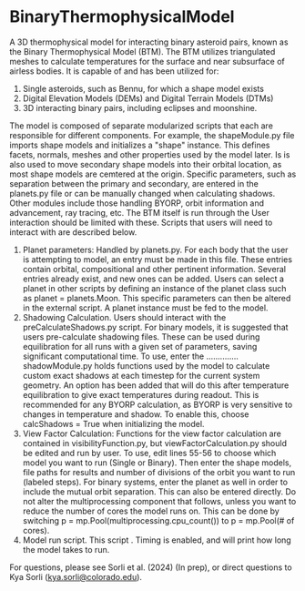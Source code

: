# BinaryThermophysicalModel
A 3D thermophysical model for interacting binary asteroid pairs, known as the Binary Thermophysical Model (BTM). The BTM utilizes triangulated meshes to calculate temperatures for the surface and near subsurface of airless bodies. It is capable of and has been utilized for: 
  1) Single asteroids, such as Bennu, for which a shape model exists
  2) Digital Elevation Models (DEMs) and Digital Terrain Models (DTMs)
  3) 3D interacting binary pairs, including eclipses and moonshine.

The model is composed of separate modularized scripts that each are responsible for different components. For example, the shapeModule.py file imports shape models and initializes a "shape" instance. This defines facets, normals, meshes and other properties used by the model later. Is is also used to move secondary shape models into their orbital location, as most shape models are cemtered at the origin. Specific parameters, such as separation between the primary and secondary, are entered in the planets.py file or can be manually changed when calculating shadows. Other modules include those handling BYORP, orbit information and advancement, ray tracing, etc. The BTM itself is run through the User interaction should be limited with these. Scripts that users will need to interact with are described below. 

1) Planet parameters: Handled by planets.py. For each body that the user is attempting to model, an entry must be made in this file. These entries contain orbital, compositional and other pertinent information. Several entries already exist, and new ones can be added. Users can select a planet in other scripts by defining an instance of the planet class such as planet = planets.Moon. This specific parameters can then be altered in the external script. A planet instance must be fed to the model.
3) Shadowing Calculation. Users should interact with the preCalculateShadows.py script. For binary models, it is suggested that users pre-calculate shadowing files. These can be used during equilibration for all runs with a given set of parameters, saving significant computational time. To use, enter the .............. shadowModule.py holds functions used by the model to calculate custom exact shadows at each timestep for the current system geometry. An option has been added that will do this after temperature equilibration to give exact temperatures during readout. This is recommended for any BYORP calculation, as BYORP is very sensitive to changes in temperature and shadow. To enable this, choose calcShadows = True when initializing the model. 
4) View Factor Calculation: Functions for the view factor calculation are contained in visibilityFunction.py, but viewFactorCalculation.py should be edited and run by user. To use, edit lines 55-56 to choose which model you want to run (Single or Binary). Then enter the shape models, file paths for results and number of divisions of the orbit you want to run (labeled steps). For binary systems, enter the planet as well in order to include the mutual orbit separation. This can also be entered directly. Do not alter the multiprocessing component that follows, unless you want to reduce the number of cores the model runs on. This can be done by switching p = mp.Pool(multiprocessing.cpu_count()) to p = mp.Pool(# of cores). 
5) Model run script. This script . Timing is enabled, and will print how long the model takes to run. 


For questions, please see Sorli et al. (2024) (In prep), or direct questions to Kya Sorli (kya.sorli@colorado.edu). 
